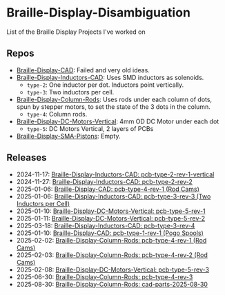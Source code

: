 # Braille-Display-Disambiguation
List of the Braille Display Projects I've worked on

## Repos

* [Braille-Display-CAD](https://github.com/KilowattSynthesis/Braille-Display-CAD): Failed and very old ideas.
* [Braille-Display-Inductors-CAD](https://github.com/KilowattSynthesis/Braille-Display-Inductors-CAD): Uses SMD inductors as solenoids.
    * `type-2`: One inductor per dot. Inductors point vertically.
    * `type-3`: Two inductors per cell.
* [Braille-Display-Column-Rods](https://github.com/KilowattSynthesis/Braille-Display-Column-Rods): Uses rods under each column of dots, spun by stepper motors, to set the state of the 3 dots in the column.
    * `type-4`: Column rods.
* [Braille-Display-DC-Motors-Vertical](https://github.com/KilowattSynthesis/Braille-Display-DC-Motors-Vertical): 4mm OD DC Motor under each dot
    * `type-5`: DC Motors Vertical, 2 layers of PCBs
* [Braille-Display-SMA-Pistons](https://github.com/KilowattSynthesis/Braille-Display-SMA-Pistons): Empty.

## Releases

* 2024-11-17: [Braille-Display-Inductors-CAD: pcb-type-2-rev-1-vertical](https://github.com/KilowattSynthesis/Braille-Display-Inductors-CAD/releases/tag/pcb-rev-1-vertical)
* 2024-11-27: [Braille-Display-Inductors-CAD: pcb-type-2-rev-2](https://github.com/KilowattSynthesis/Braille-Display-Inductors-CAD/releases/tag/pcb-rev-2)
* 2025-01-06: [Braille-Display-CAD: pcb-type-4-rev-1 (Rod Cams)](https://github.com/KilowattSynthesis/Braille-Display-CAD/releases/tag/pcb-type-4-rev-1)
* 2025-01-06: [Braille-Display-Inductors-CAD: pcb-type-3-rev-3 (Two Inductors per Cell)](https://github.com/KilowattSynthesis/Braille-Display-Inductors-CAD/releases/tag/pcb-type-3-rev-3)
* 2025-01-10: [Braille-Display-DC-Motors-Vertical: pcb-type-5-rev-1](https://github.com/KilowattSynthesis/Braille-Display-DC-Motors-Vertical/releases/tag/pcb-type-5-rev-1)
* 2025-01-11: [Braille-Display-DC-Motors-Vertical: pcb-type-5-rev-2](https://github.com/KilowattSynthesis/Braille-Display-DC-Motors-Vertical/releases/tag/pcb-type-5-rev-2)
* 2025-03-18: [Braille-Display-Inductors-CAD: pcb-type-3-rev-4](https://github.com/KilowattSynthesis/Braille-Display-Inductors-CAD/releases/tag/pcb-type-3-rev-4)
* 2025-01-10: [Braille-Display-CAD: pcb-type-1-rev-1 (Pogo Spools)](https://github.com/KilowattSynthesis/Braille-Display-CAD/releases/tag/pcb-type-1-rev-1)
* 2025-02-02: [Braille-Display-Column-Rods: pcb-type-4-rev-1 (Rod Cams)](https://github.com/KilowattSynthesis/Braille-Display-Column-Rods/releases/tag/pcb-type-4-rev-1)
* 2025-02-03: [Braille-Display-Column-Rods: pcb-type-4-rev-2 (Rod Cams)](https://github.com/KilowattSynthesis/Braille-Display-Column-Rods/releases/tag/pcb-type-4-rev-2)
* 2025-02-08: [Braille-Display-DC-Motors-Vertical: pcb-type-5-rev-3](https://github.com/KilowattSynthesis/Braille-Display-DC-Motors-Vertical/releases/tag/pcb-type-5-rev-3)
* 2025-06-30: [Braille-Display-Column-Rods: pcb-type-4-rev-3](https://github.com/KilowattSynthesis/Braille-Display-Column-Rods/releases/tag/pcb-type-4-rev-3)
* 2025-08-30: [Braille-Display-Column-Rods: cad-parts-2025-08-30](https://github.com/KilowattSynthesis/Braille-Display-Column-Rods/releases/tag/cad-parts-20250830)
